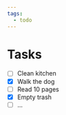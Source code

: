 ```yaml
---
tags:
  - todo
---
```


# Tasks

- [ ] Clean kitchen
- [x] Walk the dog
- [ ] Read 10 pages
- [x] Empty trash
- [ ] ...